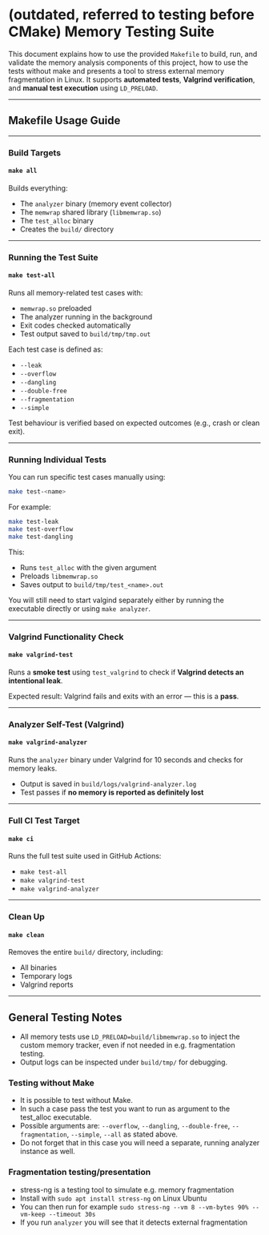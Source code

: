 # (outdated, referred to testing before CMake) Memory Testing Suite

This document explains how to use the provided `Makefile` to build, run, and validate the memory analysis components of this project, how to use the tests without make and presents a tool to stress external memory fragmentation in Linux. It supports **automated tests**, **Valgrind verification**, and **manual test execution** using `LD_PRELOAD`.

---

## Makefile Usage Guide

---

### Build Targets

#### `make all`
Builds everything:
- The `analyzer` binary (memory event collector)
- The `memwrap` shared library (`libmemwrap.so`)
- The `test_alloc` binary
- Creates the `build/` directory

---

### Running the Test Suite

#### `make test-all`
Runs all memory-related test cases with:
- `memwrap.so` preloaded
- The analyzer running in the background
- Exit codes checked automatically
- Test output saved to `build/tmp/tmp.out`

Each test case is defined as:
- `--leak`
- `--overflow`
- `--dangling`
- `--double-free`
- `--fragmentation`
- `--simple`

Test behaviour is verified based on expected outcomes (e.g., crash or clean exit).

---

### Running Individual Tests

You can run specific test cases manually using:

```bash
make test-<name>
```

For example:
```bash
make test-leak
make test-overflow
make test-dangling
```

This:
- Runs `test_alloc` with the given argument
- Preloads `libmemwrap.so`
- Saves output to `build/tmp/test_<name>.out`

You will still need to start valgind separately either by running the executable directly or using `make analyzer`.

---

### Valgrind Functionality Check

#### `make valgrind-test`

Runs a **smoke test** using `test_valgrind` to check if **Valgrind detects an intentional leak**.

Expected result: Valgrind fails and exits with an error — this is a **pass**.

---

### Analyzer Self-Test (Valgrind)

#### `make valgrind-analyzer`

Runs the `analyzer` binary under Valgrind for 10 seconds and checks for memory leaks.

- Output is saved in `build/logs/valgrind-analyzer.log`
- Test passes if **no memory is reported as definitely lost**

---

### Full CI Test Target

#### `make ci`

Runs the full test suite used in GitHub Actions:
- `make test-all`
- `make valgrind-test`
- `make valgrind-analyzer`

---

### Clean Up

#### `make clean`

Removes the entire `build/` directory, including:
- All binaries
- Temporary logs
- Valgrind reports

---
## General Testing Notes

- All memory tests use `LD_PRELOAD=build/libmemwrap.so` to inject the custom memory tracker, even if not needed in e.g. fragmentation testing.
- Output logs can be inspected under `build/tmp/` for debugging.


### Testing without Make
- It is possible to test without Make.
- In such a case pass the test you want to run as argument to the test_alloc executable.
- Possible arguments are: `--overflow`, `--dangling`, `--double-free`, `--fragmentation`, `--simple`, `--all` as stated above.
- Do not forget that in this case you will need a separate, running analyzer instance as well.



### Fragmentation testing/presentation

-  stress-ng is a testing tool to simulate e.g. memory fragmentation
  - Install with `sudo apt install stress-ng` on Linux Ubuntu 
  - You can then run for example `sudo stress-ng --vm 8 --vm-bytes 90% --vm-keep --timeout 30s`
  - If you run `analyzer` you will see that it detects external fragmentation
